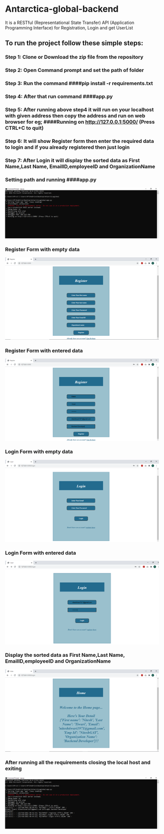 # Antarctica-global-backend   
It is a RESTful (Representational State Transfer) API (Application Programming Interface) 	 for Registration, Login and  get UserList  
## To run the project follow these simple steps:  
### Step 1: Clone or Download the zip file from the repository
### Step 2: Open Command prompt and set the path of folder 
### Step 3: Run the command        ####pip install -r requirements.txt
### Step 4: After that run command  ####app.py 
### Step 5: After running above step4 it will run on your localhost with given address then copy the address and run on web browser  for eg; ####Running on http://127.0.0.1:5000/ (Press CTRL+C to quit) 
### Step 6: It will show Register form then enter the required data to login and if you already registered then just login
### Step 7: After  Login it will display the sorted data as First Name,Last Name, EmailID,employeeID and OrganizationName
 
 
### Setting path and running ####app.py
![](screenshots/pic1.PNG)
### Register Form with empty data
![](screenshots/pic2.PNG)
### Register Form with entered data
![](screenshots/pic3.PNG)
### Login Form with empty data 
![](screenshots/pic5.PNG)
### Login Form with entered data 
![](screenshots/pic8.PNG)
### Display the sorted data as First Name,Last Name, EmailID,employeeID and OrganizationName
![](screenshots/pic6.PNG)
### After running all the requirements closing the local host and exiting 
![](screenshots/pic7.PNG)
 



